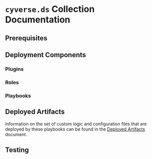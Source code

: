 # `cyverse.ds` Collection Documentation

<!-- TODO: introduce this -->

## Prerequisites

<!-- TODO: write this section -->

## Deployment Components

<!-- TODO: introduce this section -->

### Plugins

<!-- TODO: write this section -->

### Roles

<!-- TODO: write this section -->

### Playbooks

<!-- TODO: write this section -->

## Deployed Artifacts

Information on the set of custom logic and configuration files that are deployed by these playbooks can be found in the [Deployed Artifacts](deployment-artifacts/README.md) document.

## Testing

<!-- TODO: write this section -->